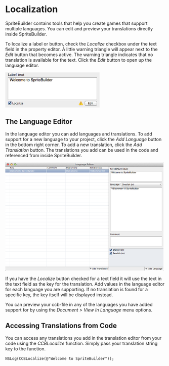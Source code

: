 # Localization

SpriteBuilder contains tools that help you create games that support multiple languages. You can edit and preview your translations directly inside SpriteBuilder.

To localize a label or button, check the *Localize* checkbox under the text field in the property editor. A little warning triangle will appear next to the *Edit* button that becomes active. The warning triangle indicates that no translation is available for the text. Click the *Edit* button to open up the language editor.

![image](localization-label-text.png)

## The Language Editor
In the language editor you can add languages and translations. To add support for a new language to your project, click the *Add Language* button in the bottom right corner. To add a new translation, click the *Add Translation* button. The translations you add can be used in the code and referenced from inside SpriteBuilder.

![image](localization-dialog-example.png)

If you have the *Localize* button checked for a text field it will use the text in the text field as the key for the translation. Add values in the language editor for each language you are supporting. If no translation is found for a specific key, the key itself will be displayed instead.

You can preview your ccb-file in any of the languages you have added support for by using the *Document > View In Language* menu options.

## Accessing Translations from Code
You can access any translations you add in the translation editor from your code using the *CCBLocalize* function. Simply pass your translation string key to the function.

    NSLog(CCBLocalize(@"Welcome to SpriteBuilder"));